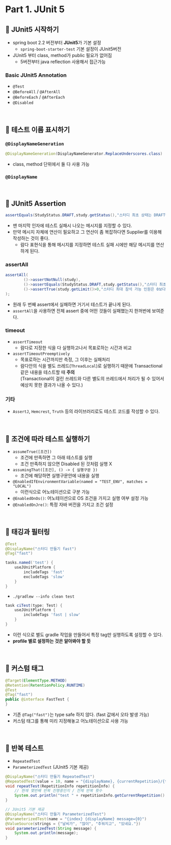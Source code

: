 # Part 1. JUnit 5

## :pushpin: JUnit5 시작하기

- spring boot 2.2 버전부터 **JUnit5**가 기본 설정
    - `spring-boot-starter-test` 기본 설정이 JUnit5버전
- JUnit5 부터 class, method가 public 필요가 없어짐
    - 5버전부터 java reflection 사용해서 접근가능

### Basic JUnit5 Annotation

- `@Test`
- `@BeforeAll` / `@AfterAll`
- `@BeforeEach` / `@AfterEach`
- `@Disabled`

<br>

## :pushpin: 테스트 이름 표시하기

### `@DisplayNameGeneration`

```java
@DisplayNameGeneration(DisplayNameGenerator.ReplaceUnderscores.class)
```

- class, method 단위에서 둘 다 사용 가능

### `@DisplayName`

<br>

## :pushpin: JUnit5 Assertion

```java
assertEquals(StudyStatus.DRAFT,study.getStatus(),"스터디 최초 상태는 DRAFT여야 합니다.");
```

- 맨 마지막 인자에 테스트 실패시 나오는 메시지를 지정할 수 있다.
- 만약 메시지 자체에 연산이 필요하고 그 연산이 좀 복잡하다면 Supplier를 이용해 작성하는 것이 좋다.
    - 람다 표현식을 통해 메시지를 지정하면 테스트 실패 시에만 해당 메시지를 연산하게 된다.

### assertAll
```java
assertAll(
        ()->assertNotNull(study),
        ()->assertEquals(StudyStatus.DRAFT,study.getStatus(),"스터디 최초 상태는 DRAFT여야 합니다."),
        ()->assertTrue(study.getLimit()>0,"스터디 최대 참석 가능 인원은 0보다 커야 합니다.")
);
```
- 원래 두 번째 assert에서 실패하면 거기서 테스트가 끝나게 된다.
- `assertAll`을 사용하면 전체 assert 중에 어떤 것들이 실패했는지 한꺼번에 보여준다.

### timeout
- `assertTimeout`
  - 람다로 지정한 식을 다 실행하고나서 목표로하는 시간과 비교
- `assertTimeoutPreemptively`
  - 목표로하는 시간까지만 측정, 그 이후는 실패처리
  - 람다안의 식을 별도 쓰레드(`ThreadLocal`)로 실행하기 때문에 Transactional 같은 내용을 테스트할 때 **주의**  
    (Transactional이 걸린 쓰레드와 다른 별도의 쓰레드에서 처리가 될 수 있어서 예상치 못한 결과가 나올 수 있다.)

### 기타
- `AssertJ`, `Hemcrest`, `Truth` 등의 라이브러리로도 테스트 코드를 작성할 수 있다.

<br>

## :pushpin: 조건에 따라 테스트 실행하기
- `assumeTrue([조건])`
  - 조건에 만족하면 그 아래 테스트를 실행
  - 조건 만족하지 않으면 Disabled 된 것처럼 실행 X
- `assumingThat([조건], () -> { 실행구문 })`
  - 조건에 해당하면 실행구문안에 내용을 실행
- `@EnabledIfEnvironmentVariable(named = "TEST_ENV", matches = "LOCAL")`
  - 이런식으로 어노테이션으로 구분 가능
- `@EnabledOnOs()`: 어노테이션으로 OS 조건을 가지고 실행 여부 설정 가능
- `@EnabledOnJre()`: 특정 자바 버전을 가지고 조건 설정

<br>

## :pushpin: 태깅과 필터링
```java
@Test
@DisplayName("스터디 만들기 fast")
@Tag("fast")
```

```groovy
tasks.named('test') {
    useJUnitPlatform {
        includeTags 'fast'
        excludeTags 'slow'
    }
}
```
- `./gradlew --info clean test`

```groovy
task ciTest(type: Test) {
    useJUnitPlatform {
        includeTags 'fast | slow'
    }
}
```
- 이런 식으로 별도 gradle 작업을 만들어서 특정 tag만 실행하도록 설정할 수 있다.
- **profile 별로 설정하는 것은 알아봐야 할 듯**

<br>

## :pushpin: 커스텀 태그
```java
@Target(ElementType.METHOD)
@Retention(RetentionPolicy.RUNTIME)
@Test
@Tag("fast")
public @interface FastTest {
}
```
- 기존 `@Tag("fast")`는 type safe 하지 않다. (fast 값에서 오타 발생 가능)
- 커스텀 태그를 통해 미리 지정해놓고 어노테이션으로 사용 가능

<br>

## :pushpin: 반복 테스트
- `RepeatedTest`
- `ParameterizedTest` (JUnit5 기본 제공)

```java
@DisplayName("스터디 만들기 RepeatedTest")
@RepeatedTest(value = 10, name = "{displayName}, {currentRepetition}/{totalRepetitions}")
void repeatTest(RepetitionInfo repetitionInfo) {
    // 현재 몇번째 반복 진행중인지 / 전체 반복 횟수
    System.out.println("test " + repetitionInfo.getCurrentRepetition() + "/" + repetitionInfo.getTotalRepetitions());
}

// JUnit5 기본 제공
@DisplayName("스터디 만들기 ParameterizedTest")
@ParameterizedTest(name = "{index} {displayName} message={0}")
@ValueSource(strings = {"날씨가", "많이", "추워지고", "있네요."})
void parameterizedTest(String message) {
    System.out.println(message);
}
```
